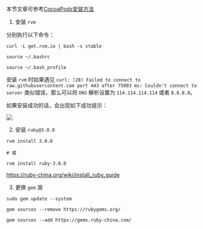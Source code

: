 本节文章可参考[CocoaPods安装方法](https://www.jianshu.com/p/f43b5964f582)

1. 安装 `rvm`

分别执行以下命令：

```shell
curl -L get.rvm.io | bash -s stable 

source ~/.bashrc

source ~/.bash_profile
```

安装 `rvm` 时如果遇见 `curl: (28) Failed to connect to raw.githubusercontent.com port 443 after 75003 ms: Couldn't connect to server` 类似错误，那么可以将 `DNS` 解析设置为 `114.114.114.114` 或者 `8.8.8.8`。

如果安装成功的话，会出现如下成功提示：

![](https://raw.githubusercontent.com/oneyoung19/vuepress-blog-img/Not-Count-Contribution/img/20240405171751.png)

2. 安装 `ruby@3.0.0`

```shell
rvm install 3.0.0 

# 或 

rvm install ruby-3.0.0
```

https://ruby-china.org/wiki/install_ruby_guide

3. 更换 `gem` 源

```shell
sudo gem update --system

gem sources --remove https://rubygems.org/

gem sources --add https://gems.ruby-china.com/
```


